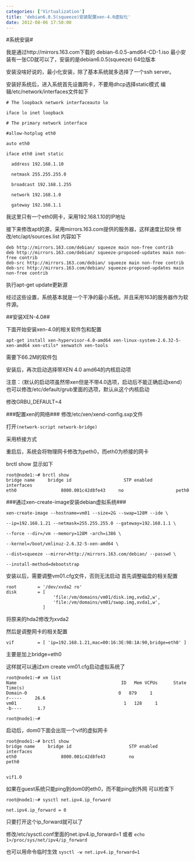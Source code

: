 ```yaml
---
categories: ['Virtualization']
title: 'debian6.0.5(squeeze)安装配置xen-4.0虚拟化'
date: 2012-08-06 17:50:00
---
```


#系统安装#

我是通过http://mirrors.163.com下载的     debian-6.0.5-amd64-CD-1.iso
最小安装有一张CD就可以了，安装的是debian6.0.5(squeeze) 64位版本

安装没啥好说的，最小化安装，除了基本系统就多选择了一个ssh server。

安装好系统后，进入系统首先设置网卡，不要用dhcp选择static模式
编辑/etc/network/interfaces文件如下

```
# The loopback network interfaceauto lo
 
iface lo inet loopback
 
# The primary network interface
 
#allow-hotplug eth0
 
auto eth0
 
iface eth0 inet static
 
  address 192.168.1.10
 
  netmask 255.255.255.0
 
  broadcast 192.168.1.255
 
  network 192.168.1.0
 
  gateway 192.168.1.1
```

我这里只有一个eth0网卡，采用192.168.1.10的IP地址

接下来修改apt的源，采用mirrors.163.com提供的服务器，这样速度比较快
修改/etc/apt/sources.list
内容如下

```
deb http://mirrors.163.com/debian/ squeeze main non-free contrib
deb http://mirrors.163.com/debian/ squeeze-proposed-updates main non-free contrib
deb-src http://mirrors.163.com/debian/ squeeze main non-free contrib 
deb-src http://mirrors.163.com/debian/ squeeze-proposed-updates main non-free contrib
```

执行apt-get update更新源

经过这些设置，系统基本就是一个干净的最小系统。并且采用163的服务器作为软件源。

##安装XEN-4.0##

下面开始安装xen-4.0的相关软件包和配置

```
apt-get install xen-hypervisor-4.0-amd64 xen-linux-system-2.6.32-5-xen-amd64 xen-utils* xenwatch xen-tools
```

需要下66.2M的软件包

安装后，再次启动选择带XEN 4.0 amd64的内核启动项

注意：（默认的启动项虽然带xen但是不带4.0选项，启动后不能正确启动xend）
也可以修改/etc/default/grub里面的选项，默认从这个内核启动

修改GRBU_DEFAULT=4

###配置xen的网络###
修改/etc/xen/xend-config.sxp文件

打开`(network-script network-bridge)`

采用桥接方式 

重启后，系统会将物理网卡修改为peth0，而eth0为桥接的网卡

brctl show 显示如下

```
root@node1:~# brctl show
bridge name     bridge id                    STP enabled     interfaces
eth0                 8000.001c42d8fe43     no                    peth0
```

###通过xen-create-image安装debian虚拟系统###

```
xen-create-image --hostname=vm01 --size=2G --swap=128M --ide \ 

--ip=192.168.1.21 --netmask=255.255.255.0 --gateway=192.168.1.1 \

--force --dir=/vm --memory=128M -arch=i386 \

--kernel=/boot/vmlinuz-2.6.32-5-xen-amd64 \

--dist=squeeze --mirror=http://mirrors.163.com/debian/ --passwd \

--install-method=debootstrap
```

安装以后，需要调整vm01.cfg文件，否则无法启动
首先调整磁盘的相关配置

```
root        = '/dev/xvda2 ro'
disk        = [
                  'file:/vm/domains/vm01/disk.img,xvda2,w',
                  'file:/vm/domains/vm01/swap.img,xvda1,w',
              ]
```

将原来的hda2修改为xvda2 

然后是调整网卡的相关配置

```
vif         = [ 'ip=192.168.1.21,mac=00:16:3E:9B:1A:90,bridge=eth0' ]
```

主要是加上bridge=eth0

这样就可以通过xm create vm01.cfg启动虚拟系统了

```
root@node1:~# xm list
Name                                        ID   Mem VCPUs      State   Time(s)
Domain-0                                   0   879     1               r-----     26.6
vm01                                         1   128     1                -b----      1.7

root@node1:~#  
```

启动后，dom0下面会出现一个vif的虚拟网卡

```
root@node1:~# brctl show
bridge name     bridge id                      STP enabled     interfaces
eth0                 8000.001c42d8fe43         no                      peth0
```
                                                                                                vif1.0 
如果在guest系统只能ping到dom0的eth0，而不能ping到外网
可以检查下

```
root@node1:~# sysctl net.ipv4.ip_forward

net.ipv4.ip_forward = 0
```

只要打开这个ip_forward就可以了

修改/etc/sysctl.conf里面的net.ipv4.ip_forward=1
或者
`echo 1>/proc/sys/net/ipv4/ip_forward`

也可以用命令临时生效
`sysctl -w net.ipv4.ip_forward=1 `



